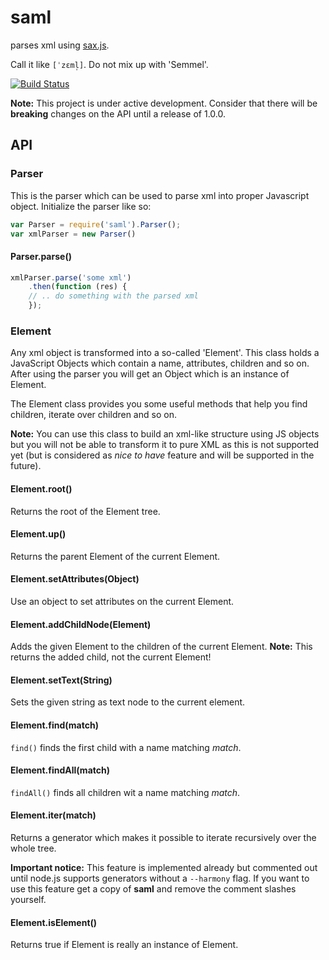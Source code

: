 # saml
parses xml using [sax.js](https://github.com/isaacs/sax-js).

Call it like `[ˈzɛml̩]`. Do not mix up with 'Semmel'.

[![Build Status](https://travis-ci.org/flootr/saml.svg?branch=master)](https://travis-ci.org/flootr/saml)

**Note:** This project is under active development. Consider that there will be **breaking** changes on the API until a release of 1.0.0.

## API

### Parser

This is the parser which can be used to parse xml into proper Javascript object. Initialize the parser like so:

```javascript
var Parser = require('saml').Parser();
var xmlParser = new Parser()
```

#### Parser.parse()

```javascript
xmlParser.parse('some xml')
	.then(function (res) {
	// .. do something with the parsed xml
	});
```

### Element

Any xml object is transformed into a so-called 'Element'. This class holds a JavaScript Objects which contain a name, attributes, children and so on. After using the parser you will get an Object which is an instance of Element.

The Element class provides you some useful methods that help you find children, iterate over children and so on.

**Note:** You can use this class to build an xml-like structure using JS objects but you will not be able to transform it to pure XML as this is not supported yet (but is considered as *nice to have* feature and will be supported in the future).

#### Element.root()

Returns the root of the Element tree.

#### Element.up()

Returns the parent Element of the current Element.

#### Element.setAttributes(Object)

Use an object to set attributes on the current Element.

#### Element.addChildNode(Element)

Adds the given Element to the children of the current Element. **Note:** This returns the added child, not the current Element!

#### Element.setText(String)

Sets the given string as text node to the current element.

#### Element.find(match)

`find()` finds the first child with a name matching *match*.

#### Element.findAll(match)

`findAll()` finds all children wit a name matching *match*.

#### Element.iter(match)

Returns a generator which makes it possible to iterate recursively over the whole tree.

**Important notice:** This feature is implemented already but commented out until node.js supports generators without a `--harmony` flag.
If you want to use this feature get a copy of **saml** and remove the comment slashes yourself.

#### Element.isElement()

Returns true if Element is really an instance of Element.
